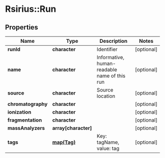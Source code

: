 # Rsirius::Run


## Properties
Name | Type | Description | Notes
------------ | ------------- | ------------- | -------------
**runId** | **character** | Identifier | [optional] 
**name** | **character** | Informative, human-readable name of this run | [optional] 
**source** | **character** | Source location | [optional] 
**chromatography** | **character** |  | [optional] 
**ionization** | **character** |  | [optional] 
**fragmentation** | **character** |  | [optional] 
**massAnalyzers** | **array[character]** |  | [optional] 
**tags** | [**map(Tag)**](Tag.md) | Key: tagName, value: tag | [optional] 


